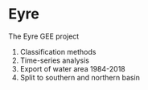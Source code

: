 # Eyre
The Eyre GEE project
1. Classification methods
2. Time-series analysis
3. Export of water area 1984-2018
4. Split to southern and northern basin